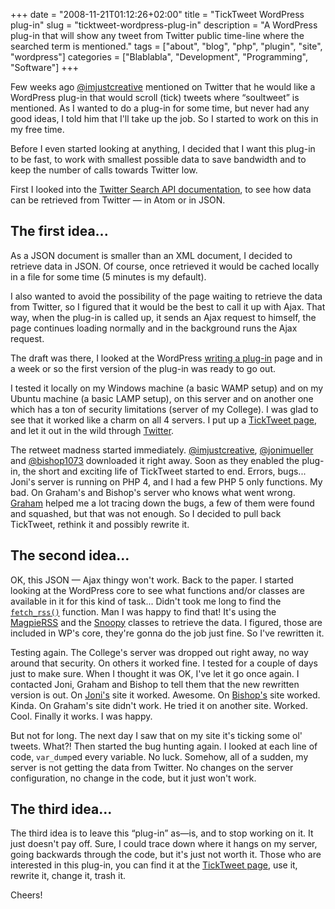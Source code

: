 +++
date = "2008-11-21T01:12:26+02:00"
title = "TickTweet WordPress plug-in"
slug = "ticktweet-wordpress-plug-in"
description = "A WordPress plug-in that will show any tweet from Twitter public time-line where the searched term is mentioned."
tags = ["about", "blog", "php", "plugin", "site", "wordpress"]
categories = ["Blablabla", "Development", "Programming", "Software"]
+++
<p>Few weeks ago <a href="http://twitter.com/imjustcreative">@imjustcreative</a> mentioned on Twitter that he would like a WordPress plug-in that would scroll (tick) tweets where &#147;soultweet&#148; is mentioned. As I wanted to do a plug-in for some time, but never had any good ideas, I told him that I'll take up the job. So I started to work on this in my free time.</p>
<p>Before I even started looking at anything, I decided that I want this plug-in to be fast, to work with smallest possible data to save bandwidth and to keep the number of calls towards Twitter low.</p>
<p>First I looked into the <a href="http://apiwiki.twitter.com/Search+API+Documentation">Twitter Search API documentation</a>, to see how data can be retrieved from Twitter &#151; in Atom or in JSON.</p>
<h2>The first idea...</h2>
<p>As a JSON document is smaller than an XML document, I decided to retrieve data in JSON. Of course, once retrieved it would be cached locally in a file for some time (5 minutes is my default).</p>
<p>I also wanted to avoid the possibility of the page waiting to retrieve the data from Twitter, so I figured that it would be the best to call it up with Ajax. That way, when the plug-in is called up, it sends an Ajax request to himself, the page continues loading normally and in the background runs the Ajax request.</p>
<p>The draft was there, I looked at the WordPress <a href="http://codex.wordpress.org/Writing_a_Plugin">writing a plug-in</a> page and in a week or so the first version of the plug-in was ready to go out.</p>
<p>I tested it locally on my Windows machine (a basic WAMP setup) and on my Ubuntu machine (a basic LAMP setup), on this server and on another one which has a ton of security limitations (server of my College). I was glad to see that it worked like a charm on all 4 servers. I put up a <a href="http://robertbasic.com/dev/ticktweet/">TickTweet page</a>, and let it out in the wild through <a href="http://twitter.com/robertbasic">Twitter</a>.</p>
<p>The retweet madness started immediately. <a href="http://twitter.com/imjustcreative">@imjustcreative</a>, <a href="http://twitter.com/jonimueller">@jonimueller</a> and <a href="http://twitter.com/bishop1073">@bishop1073</a> downloaded it right away. Soon as they enabled the plug-in, the short and exciting life of TickTweet started to end. Errors, bugs... Joni's server is running on PHP 4, and I had a few PHP 5 only functions. My bad. On Graham's and Bishop's server who knows what went wrong. <a href="http://imjustcreative.com/" title="Professional Logo Designer & Creative Freelancer">Graham</a> helped me a lot tracing down the bugs, a few of them were found and squashed, but that was not enough. So I decided to pull back TickTweet, rethink it and possibly rewrite it.</p>
<h2>The second idea...</h2>
<p>OK, this JSON &#151; Ajax thingy won't work. Back to the paper. I started looking at the WordPress core to see what functions and/or classes are available in it for this kind of task... Didn't took me long to find the <a href="http://codex.wordpress.org/Function_Reference/fetch_rss"><code>fetch_rss()</code></a> function. Man I was happy to find that! It's using the <a href="http://magpierss.sourceforge.net/">MagpieRSS</a> and the <a href="http://sourceforge.net/projects/snoopy/">Snoopy</a> classes to retrieve the data. I figured, those are included in WP's core, they're gonna do the job just fine. So I've rewritten it.</p>
<p>Testing again. The College's server was dropped out right away, no way around that security. On others it worked fine. I tested for a couple of days just to make sure. When I thought it was OK, I've let it go once again. I contacted Joni, Graham and Bishop to tell them that the new rewritten version is out. On <a href="http://blog.pixelita.com/">Joni's</a> site it worked. Awesome. On <a href="http://canddbishop.com/blog/">Bishop's</a> site worked. Kinda. On Graham's site didn't work. He tried it on another site. Worked. Cool. Finally it works. I was happy.</p>
<p>But not for long. The next day I saw that on my site it's ticking some ol' tweets. What?! Then started the bug hunting again. I looked at each line of code, <code>var_dump</code>ed every variable. No luck. Somehow, all of a sudden, my server is not getting the data from Twitter. No changes on the server configuration, no change in the code, but it just won't work.</p>
<h2>The third idea...</h2>
<p>The third idea is to leave this &#147;plug-in&#148; as&#151;is, and to stop working on it. It just doesn't pay off. Sure, I could trace down where it hangs on my server, going backwards through the code, but it's just not worth it. Those who are interested in this plug-in, you can find it at the <a href="http://robertbasic.com/dev/ticktweet/">TickTweet page</a>, use it, rewrite it, change it, trash it.</p>
<p>Cheers!</p>
